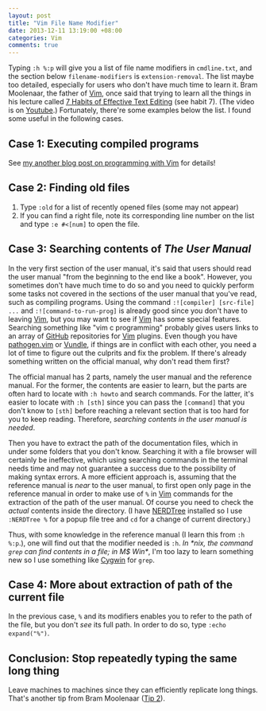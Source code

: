 ```yaml
---
layout: post
title: "Vim File Name Modifier"
date: 2013-12-11 13:19:00 +08:00
categories: Vim
comments: true
---
```


Typing `:h %:p` will give you a list of file name modifiers in
`cmdline.txt`, and the section below `filename-modifiers` is
`extension-removal`.  The list maybe too detailed, especially for
users who don't have much time to learn it.  Bram Moolenaar, the
father of [Vim], once said that trying to learn all the things in his
lecture called [7 Habits of Effective Text Editing][7habit] (see
habit 7).  (The video is on [Youtube][video].)  Fortunately, there're
some examples below the list.  I found some useful in the following
cases.

<!-- more -->

Case 1: Executing compiled programs
---

See [my another blog post on programming with Vim][pp] for details!

Case 2: Finding old files
---

1.  Type `:old` for a list of recently opened files (some may not
    appear)
2.  If you can find a right file, note its corresponding line number
    on the list and type `:e #<[num]` to open the file.

Case 3: Searching contents of *The User Manual*
---

In the very first section of the user manual, it's said that users
should read the user manual "from the beginning to the end like a
book".  However, you sometimes don't have much time to do so and you
need to quickly perform some tasks not covered in the sections of the
user manual that you've read, such as compiling programs.  Using the
command `:![compiler] [src-file] ...` and `:![command-to-run-prog]` is
already good since you don't have to leaving [Vim], but you may want to
see if [Vim] has some special features.  Searching something like "vim c
programming" probably gives users links to an array of [GitHub]
repositories for [Vim] plugins.  Even though you have [pathogen.vim] or
[Vundle], if things are in conflict with each other, you need a lot of
time to figure out the culprits and fix the problem.  If there's
already something written on the official manual, why don't read them
first?

The official manual has 2 parts, namely the user manual and the
reference manual.  For the former, the contents are easier to learn,
but the parts are often hard to locate with `:h howto` and search
commands.  For the latter, it's easier to locate with `:h [sth]` since
you can pass the `[command]` that you don't know to `[sth]` before
reaching a relevant section that is too hard for you to keep reading.
Therefore, *searching contents in the user manual is needed*.

Then you have to extract the path of the documentation files, which in
under some folders that you don't know.  Searching it with a file
browser will certainly be ineffective, which using searching commands
in the terminal needs time and may not guarantee a success due to the
possibility of making syntax errors.  A more efficient approach is,
assuming that the reference manual is *near* to the user manual, to
first open only page in the reference manual in order to make use of
`%` in [Vim] commands for the extraction of the path of the user manual.
Of course you need to check the *actual* contents inside the
directory.  (I have [NERDTree] installed so I use `:NERDTree %` for a
popup file tree and `cd` for a change of current directory.)

Thus, with some knowledge in the reference manual (I learn this from
`:h %:p`.), one will find out that the modifier needed is `:h`.  *In
\*nix, the command `grep` can find contents in a file; in M\$ Win\**,
I'm too lazy to learn something new so I use something like [Cygwin]
for `grep`.

Case 4: More about extraction of path of the current file
---

In the previous case, `%` and its modifiers enables you to refer to
the path of the file, but you don't *see* its full path.  In order to
do so, type `:echo expand("%")`.

Conclusion: Stop repeatedly typing the same long thing
---

Leave machines to machines since they can efficiently replicate long
things.  That's another tip from Bram Moolenaar ([Tip 2][7habit]).

[Vim]: http://www.vim.org
[7habit]: http://www.moolenaar.net/habits.html
[video]: http://youtu.be/p6K4iIMlouI
[pp]: /blog/2013/12/11/fast-compilation-and-execution-of-source-code/
[GitHub]: https://github.com
[pathogen.vim]: https://github.com/tpope/vim-pathogen
[vundle]: https://github.com/gmarik/vundle
[NERDTree]: https://github.com/scrooloose/nerdtree
[Cygwin]: http://cygwin.com
